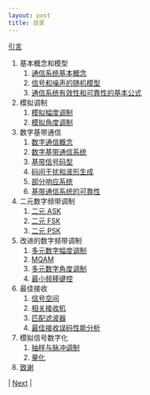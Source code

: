 ```yaml
---
layout: post
title: 目录
---
```


[引言](0-1-intro)

1. 基本概念和模型
   1. [通信系统基本概念](0-5-overview)
   2. [信号和噪声的随机模型](1-3-random)
   3. [通信系统有效性和可靠性的基本公式](1-13-shannon)
2. 模拟调制
   1. [模拟幅度调制](3-3-am)
   2. [模拟角度调制](3-5-fm)
3. 数字基带通信
   1. [数字通信概念](4-1-digital)
   2. [数字基带通信系统](4-3-baseband)
   3. [基带信号码型](4-5-codeshape)
   4. [码间干扰和波形生成](4-7-isi)
   5. [部分响应系统](4-9-partial)
   6. [基带通信系统的可靠性](4-11-error)
4. 二元数字频带调制
   1.  [二元 ASK](5-3-2ask)
   2.  [二元 FSK](5-5-2fsk)
   3.  [二元 PSK](5-7-2psk)
5. 改进的数字频带调制
    1.  [多元数字幅度调制](5-9-mask)
    2.  [MQAM](5-11-qam)
    3.  [多元数字角度调制](5-13-mpsk)
    4.  [最小频移键控](5-17-msk)
6.  最佳接收
    1.  [信号空间](6-3-signal-space)
    2.  [相关接收机](6-5-correlation)
    3.  [匹配滤波器](6-7-match-filter)
    4.  [最佳接收误码性能分析](6-9-error)
7.  模拟信号数字化
    1.  [抽样与脉冲调制](7-1-sampling)
    2.  [量化](7-3-quanti)
8.  [致谢](99-note)

| [Next](0-1-intro) |
